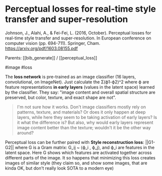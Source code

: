 # Perceptual losses for real-time style transfer and super-resolution

Johnson, J., Alahi, A., & Fei-Fei, L. (2016, October). Perceptual losses for real-time style transfer and super-resolution. In European conference on computer vision (pp. 694-711). Springer, Cham.
https://arxiv.org/pdf/1603.08155.pdf

Parents: [[bib_generate]] / [[perceptual_loss]]

#image #loss


The **loss network** is pre-trained as an image classifier (16 layers, convolutional, on ImageNet). Just calculate the Σ(ϕ1-ϕ2)^2 where ϕ are feature representations **in early layers** (values in the latent space) learned by the classifier. They say: "image content and overall spatial structure are preserved, but color, texture, and exact shape are not".

> I'm not sure how it works. Don't image classifiers mostly rely on patterns, texture, and materials? Or does it only happen at deep layers, while here they seem to be taking activation of early layers? Is it what the difference is? But also, why would early layers represent image content better than the texture; wouldn't it be the other way around?

Perceptual loss can be further paired with **Style reconstruction loss**: ||G1-G2|| where G is a Gram matrix: G_ij ~ ⟨ϕ_i , ϕ_j⟩, and ϕ_i are features in the latent space. Here G shows which features are activated together across different parts of the image. It so happens that minimizing this loss creates images of similar style (they claim so, and show some images, that are kinda OK, but don't really look SOTA to a modern eye)